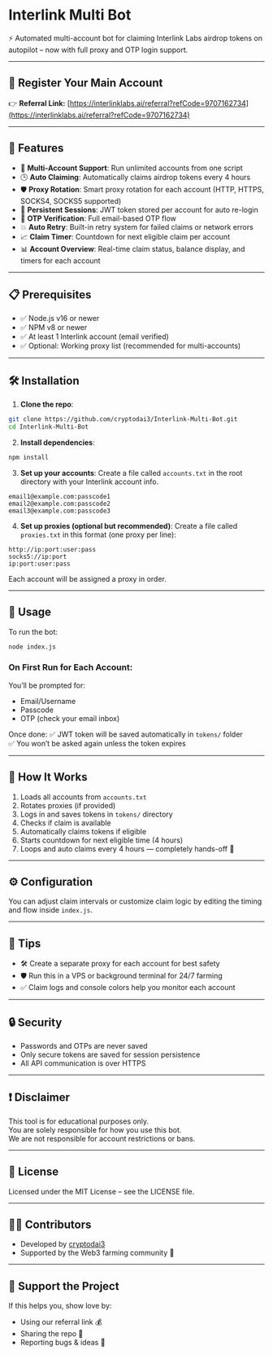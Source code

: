# Interlink Multi Bot

⚡ Automated multi-account bot for claiming Interlink Labs airdrop tokens on autopilot – now with full proxy and OTP login support.

---

## 🔗 Register Your Main Account

👉 **Referral Link:** [https://interlinklabs.ai/referral?refCode=9707162734](https://interlinklabs.ai/referral?refCode=9707162734)

---

## 🚀 Features

- 🔄 **Multi-Account Support**: Run unlimited accounts from one script
- 🕒 **Auto Claiming**: Automatically claims airdrop tokens every 4 hours
- 🛡️ **Proxy Rotation**: Smart proxy rotation for each account (HTTP, HTTPS, SOCKS4, SOCKS5 supported)
- 🔐 **Persistent Sessions**: JWT token stored per account for auto re-login
- 🔁 **OTP Verification**: Full email-based OTP flow
- 💥 **Auto Retry**: Built-in retry system for failed claims or network errors
- 📈 **Claim Timer**: Countdown for next eligible claim per account
- 📊 **Account Overview**: Real-time claim status, balance display, and timers for each account

---

## 📋 Prerequisites

- ✅ Node.js v16 or newer
- ✅ NPM v8 or newer
- ✅ At least 1 Interlink account (email verified)
- ✅ Optional: Working proxy list (recommended for multi-accounts)

---

## 🛠️ Installation

1. **Clone the repo**:
```bash
git clone https://github.com/cryptodai3/Interlink-Multi-Bot.git
cd Interlink-Multi-Bot
```

2. **Install dependencies**:
```bash
npm install
```

3. **Set up your accounts**:
Create a file called `accounts.txt` in the root directory with your Interlink account info.

```
email1@example.com:passcode1
email2@example.com:passcode2
email3@example.com:passcode3
```

4. **Set up proxies (optional but recommended)**:
Create a file called `proxies.txt` in this format (one proxy per line):

```
http://ip:port:user:pass
socks5://ip:port
ip:port:user:pass
```

Each account will be assigned a proxy in order.

---

## 🚀 Usage

To run the bot:

```bash
node index.js
```

### On First Run for Each Account:

You’ll be prompted for:
- Email/Username
- Passcode
- OTP (check your email inbox)

Once done:
✅ JWT token will be saved automatically in `tokens/` folder  
✅ You won’t be asked again unless the token expires

---

## 🔄 How It Works

1. Loads all accounts from `accounts.txt`
2. Rotates proxies (if provided)
3. Logs in and saves tokens in `tokens/` directory
4. Checks if claim is available
5. Automatically claims tokens if eligible
6. Starts countdown for next eligible time (4 hours)
7. Loops and auto claims every 4 hours — completely hands-off 🎯

---

## ⚙️ Configuration

You can adjust claim intervals or customize claim logic by editing the timing and flow inside `index.js`.

---

## 🧠 Tips

- 🛠 Create a separate proxy for each account for best safety
- 🛡 Run this in a VPS or background terminal for 24/7 farming
- ✅ Claim logs and console colors help you monitor each account

---

## 🔒 Security

- Passwords and OTPs are never saved
- Only secure tokens are saved for session persistence
- All API communication is over HTTPS

---

## ❗ Disclaimer

This tool is for educational purposes only.  
You are solely responsible for how you use this bot.  
We are not responsible for account restrictions or bans.

---

## 📄 License

Licensed under the MIT License – see the LICENSE file.

---

## 🧑‍💻 Contributors

- Developed by [cryptodai3](https://t.me/cryptodai3)
- Supported by the Web3 farming community 💚

---

## 🙌 Support the Project

If this helps you, show love by:
- Using our referral link 💰
- Sharing the repo 🙌
- Reporting bugs & ideas 🧠

